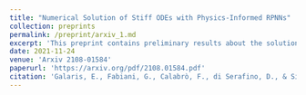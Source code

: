 ```yaml
---
title: "Numerical Solution of Stiff ODEs with Physics-Informed RPNNs"
collection: preprints
permalink: /preprint/arxiv_1.md
excerpt: 'This preprint contains preliminary results about the solution of stiff ODEs with Random Projection Neural Networks'
date: 2021-11-24
venue: 'Arxiv 2108-01584'
paperurl: 'https://arxiv.org/pdf/2108.01584.pdf'
citation: 'Galaris, E., Fabiani, G., Calabrò, F., di Serafino, D., & Siettos, C. (2021). Numerical Solution of Stiff ODEs with Physics-Informed RPNNs. arXiv preprint arXiv:2108.01584.'
---
```

